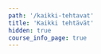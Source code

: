 ```yaml
---
path: '/kaikki-tehtavat'
title: 'Kaikki tehtävät'
hidden: true
course_info_page: true
---
```


<exercises-in-all-sections></exercises-in-all-sections>
